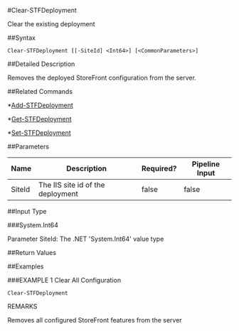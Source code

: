 #Clear-STFDeployment
Clear the existing deployment
##Syntax
```Clear-STFDeployment [[-SiteId] <Int64>] [<CommonParameters>]
```
##Detailed Description
Removes the deployed StoreFront configuration from the server.
##Related Commands
*[Add-STFDeployment](Add-STFDeployment)
*[Get-STFDeployment](Get-STFDeployment)
*[Set-STFDeployment](Set-STFDeployment)
##Parameters
|Name|Description|Required?|Pipeline Input||--|--|--|--||SiteId|The IIS site id of the deployment|false|false|##Input Type
###System.Int64
Parameter SiteId: The .NET 'System.Int64' value type
##Return Values
##Examples
###EXAMPLE 1 Clear All Configuration
```Clear-STFDeployment
```
REMARKS
Removes all configured StoreFront features from the server
